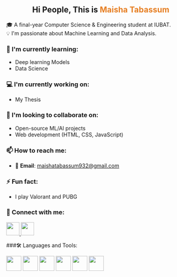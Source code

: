 <h2 align="center">
  <b>Hi People, This is <span style="color:#e67e22;">Maisha Tabassum</span></b>
</h2>

🎓 A final-year Computer Science & Engineering student at IUBAT.  
💡 I'm passionate about Machine Learning and Data Analysis.

### 📖 I'm currently learning:
- Deep learning Models
- Data Science

### 💻 I'm currently working on:
- My Thesis

### 🤝 I'm looking to collaborate on:
- Open-source ML/AI projects
- Web development (HTML, CSS, JavaScript)

### 📫 How to reach me:
- 📧 **Email**: maishatabassum932@gmail.com

### ⚡ Fun fact:
- I play Valorant and PUBG

### 🔗 Connect with me:

<p align="left">
  <a href="https://linkedin.com/in/your-profile" target="_blank">
    <img src="https://cdn.jsdelivr.net/gh/devicons/devicon/icons/linkedin/linkedin-original.svg" width="35"/>
  </a>
  <a href="https://www.facebook.com/share/1FvDRfzWAY/" target="_blank">
    <img src="https://cdn.jsdelivr.net/gh/devicons/devicon/icons/facebook/facebook-original.svg" width="35"/>
  </a>
</p>
###🛠 Languages and Tools:
<p align="left">
<img src="https://cdn.jsdelivr.net/gh/devicons/devicon/icons/c/c-original.svg" width="40"/>
<img src="https://cdn.jsdelivr.net/gh/devicons/devicon/icons/cplusplus/cplusplus-original.svg" width="40"/>
<img src="https://cdn.jsdelivr.net/gh/devicons/devicon/icons/csharp/csharp-original.svg" width="40"/>
<img src="https://cdn.jsdelivr.net/gh/devicons/devicon/icons/java/java-original.svg" width="40"/>
<img src="https://cdn.jsdelivr.net/gh/devicons/devicon/icons/javascript/javascript-original.svg" width="40"/>
<img src="https://cdn.jsdelivr.net/gh/devicons/devicon/icons/python/python-original.svg" width="40"/>
</p>


